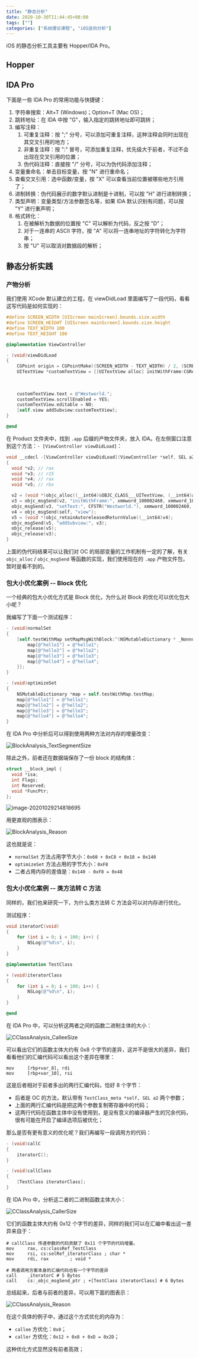 ```yaml
---
title: "静态分析"
date: 2020-10-30T11:44:45+08:00
tags: [""]
categories: ["系统理论课程", "iOS逆向分析"]
---
```



iOS 的静态分析工具主要有 Hopper/IDA Pro。

## Hopper

## IDA Pro

下面是一些 IDA Pro 的常用功能与快捷键：

1. 字符串搜索：Alt+T (Windows)；Option+T (Mac OS)；
2. 跳转地址：在 IDA 中按 "G"，输入指定的跳转地址即可跳转；
3. 编写注释：
   1. 可重复注释：按 ";" 分号，可以添加可重复注释，这种注释会同时出现在其交叉引用的地方；
   2. 非重复注释：按 ":" 冒号，可添加重复注释，优先级大于前者，不过不会出现在交叉引用的位置；
   3. 伪代码注释：直接按 "/" 分号，可以为伪代码添加注释；
4. 变量重命名：单击目标变量，按 "N" 进行重命名；
5. 查看交叉引用：选中函数/变量，按 "X" 可以查看当前位置被哪些地方引用了；
6. 进制转换：伪代码展示的数字默认进制是十进制，可以按 "H" 进行进制转换；
7. 类型声明：变量类型/方法参数签名等，如果 IDA 默认识别有问题，可以按 "Y" 进行重声明；
8. 格式转化：
   1. 在被解析为数据的位置按 "C" 可以解析为代码，反之按 "D"；
   2. 对于一连串的 ASCII 字符，按 "A" 可以将一连串地址的字符转化为字符串；
   3. 按 "U" 可以取消对数据段的解析；

## 静态分析实践

### 产物分析

我们使用 XCode 默认建立的工程，在 viewDidLoad 里面编写了一段代码，看看这写代码是如何实现的：

```objective-c
#define SCREEN_WIDTH [UIScreen mainScreen].bounds.size.width
#define SCREEN_HEIGHT [UIScreen mainScreen].bounds.size.height
#define TEXT_WIDTH 100
#define TEXT_HEIGHT 100

@implementation ViewController

- (void)viewDidLoad
{
    CGPoint origin = CGPointMake((SCREEN_WIDTH - TEXT_WIDTH) / 2, (SCREEN_HEIGHT - TEXT_HEIGHT) / 2);
    UITextView *customTextView = [[UITextView alloc] initWithFrame:CGRectMake(origin.x,
                                                                        origin.y,
                                                                        TEXT_WIDTH,
                                                                        TEXT_HEIGHT)];
    customTextView.text = @"Westworld.";
    customTextView.scrollEnabled = YES;
    customTextView.editable = NO;
    [self.view addSubview:customTextView];
}

@end
```

在 Product 文件夹中，找到 `.app` 后缀的产物文件夹，放入 IDA。在左侧窗口注意到这个方法：`- [ViewController viewDidLoad]`：

```c
void __cdecl -[ViewController viewDidLoad](ViewController *self, SEL a2)
{
  void *v2; // rax
  void *v3; // r15
  void *v4; // rax
  void *v5; // rbx

  v2 = (void *)objc_alloc((__int64)&OBJC_CLASS___UITextView, (__int64)a2);
  v3 = objc_msgSend(v2, "initWithFrame:", xmmword_100002460, xmmword_100002470);
  objc_msgSend(v3, "setText:", CFSTR("Westworld."), xmmword_100002460, xmmword_100002470);
  v4 = objc_msgSend(self, "view");
  v5 = (void *)objc_retainAutoreleasedReturnValue((__int64)v4);
  objc_msgSend(v5, "addSubview:", v3);
  objc_release(v5);
  objc_release(v3);
}
```

上面的伪代码结果可以让我们对 OC 的局部变量的工作机制有一定的了解，有关 `objc_alloc` / `objc_msgSend` 等函数的实现，我们使用现在的 `.app` 产物文件包，暂时是看不到的。

### 包大小优化案例 -- Block 优化

一个经典的包大小优化方式是 Block 优化，为什么对 Block 的优化可以优化包大小呢？

我编写了下面一个测试程序：

```objective-c
- (void)normalSet
{
    [self.testWithMap setMapMsgWithBlock:^(NSMutableDictionary * _Nonnull map) {
        map[@"hello1"] = @"hello1";
        map[@"hello2"] = @"hello2";
        map[@"hello3"] = @"hello3";
        map[@"hello4"] = @"hello4";
    }];
}

- (void)optimizeSet
{
    NSMutableDictionary *map = self.testWithMap.testMap;
    map[@"hello1"] = @"hello1";
    map[@"hello2"] = @"hello2";
    map[@"hello3"] = @"hello3";
    map[@"hello4"] = @"hello4";
}
```

在 IDA Pro 中分析后可以得到使用两种方法对内存的增量改变：

![BlockAnalysis_TextSegmentSize](../BlockAnalysis_TextSegmentSize.png)

除此之外，前者还在数据端保存了一份 block 的结构体：

```c
struct __block_impl {
  void *isa; 
  int Flags; 
  int Reserved; 
  void *FuncPtr;
};
```

![image-20201029214818695](/Users/shesonglin/Program/Note/安全技术/iOS逆向分析/BlockAnalysis_DataSegmentSize.png)

用更直观的图表示：

![BlockAnalysis_Reason](../BlockAnalysis_Reason.svg)

这也就是说：

- `normalSet` 方法占用字节大小：`0x60 + 0xC8 + 0x18 = 0x140`
- `optimizeSet` 方法占用的字节大小：`0xF8`
- 二者占用内存的差值是：`0x140 - 0xF8 = 0x48`

### 包大小优化案例 -- 类方法转 C 方法

同样的，我们也来研究一下，为什么类方法转 C 方法会可以对内存进行优化。

测试程序：

```objective-c
void iteratorC(void)
{
    for (int i = 0; i < 100; i++) {
        NSLog(@"%d\n", i);
    }
}

@implementation TestClass

+ (void)iteratorClass
{
    for (int i = 0; i < 100; i++) {
        NSLog(@"%d\n", i);
    }
}

@end
```

在 IDA Pro 中，可以分析这两者之间的函数二进制主体的大小：

![CClassAnalysis_CalleeSize](../CClassAnalysis_CalleeSize.png)

可以看出它们的函数主体大约有 0x8 个字节的差异，这并不是很大的差异，我们看看他们的汇编代码可以看出这个差异在哪里：

```assembly
mov     [rbp+var_8], rdi
mov     [rbp+var_10], rsi
```

这是后者相对于前者多出的两行汇编代码，恰好 8 个字节：

- 后者是 OC 的方法，默认带有 `TestClass_meta *self, SEL a2` 两个参数；
- 上面的两行汇编代码是把这两个参数复制寄存器中的代码；
- 这两行代码在函数主体中没有使用到，是没有意义的编译器产生的冗余代码，很有可能在开启了编译选项后被优化；

那么是否有更有意义的优化呢？我们再编写一段调用方的代码：

```objective-c
- (void)callC
{
    iteratorC();
}

- (void)callClass
{
    [TestClass iteratorClass];
}
```

在 IDA Pro 中，分析这二者的二进制函数主体大小：

![CClassAnalysis_CallerSize](../CClassAnalysis_CallerSize.png)

它们的函数主体大约有 0x12 个字节的差异，同样的我们可以在汇编中看出这一差异来自于：

```assembly
# callClass 传递参数的代码贡献了 0x11 个字节的代码增量。
mov     rax, cs:classRef_TestClass
mov     rsi, cs:selRef_iteratorClass ; char *
mov     rdi, rax        ; void *

# 两者调用方案本身的汇编代码也有一个字节的差异
call    _iteratorC # 5 Bytes
call    cs:_objc_msgSend_ptr ; +[TestClass iteratorClass] # 6 Bytes
```

总结起来，后者与前者的差异，可以用下面的图表示：

![CClassAnalysis_Reason](../CClassAnalysis_Reason.svg)

在这个具体的例子中，通过这个方式优化的内存为：

- `callee` 方优化：`0x8`；
- `caller` 方优化：`0x12 + 0x8 + 0xD = 0x2D`；

这种优化方式显然没有前者高效；


